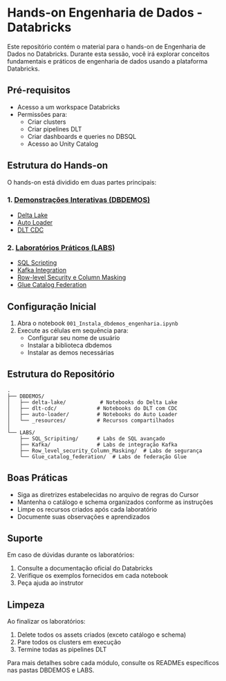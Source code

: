 # Hands-on Engenharia de Dados - Databricks

Este repositório contém o material para o hands-on de Engenharia de Dados no Databricks. Durante esta sessão, você irá explorar conceitos fundamentais e práticos de engenharia de dados usando a plataforma Databricks.

## Pré-requisitos

- Acesso a um workspace Databricks
- Permissões para:
  - Criar clusters
  - Criar pipelines DLT
  - Criar dashboards e queries no DBSQL
  - Acesso ao Unity Catalog

## Estrutura do Hands-on

O hands-on está dividido em duas partes principais:

### 1. [Demonstrações Interativas (DBDEMOS)](DBDEMOS/README.md)
- [Delta Lake](DBDEMOS/README_Delta_Lake.md)
- [Auto Loader](DBDEMOS/README_Auto_Loader.md)
- [DLT CDC](DBDEMOS/README_DLT_CDC.md)

### 2. [Laboratórios Práticos (LABS)](LABS/README.md)
- [SQL Scripting](LABS/README_SQL_Scripting.md)
- [Kafka Integration](LABS/README_Kafka.md)
- [Row-level Security e Column Masking](LABS/README_RLS_CM.md)
- [Glue Catalog Federation](LABS/README_Glue.md)

## Configuração Inicial

1. Abra o notebook `001_Instala_dbdemos_engenharia.ipynb`
2. Execute as células em sequência para:
   - Configurar seu nome de usuário
   - Instalar a biblioteca dbdemos
   - Instalar as demos necessárias

## Estrutura do Repositório

```
.
├── DBDEMOS/
│   ├── delta-lake/           # Notebooks do Delta Lake
│   ├── dlt-cdc/             # Notebooks do DLT com CDC
│   ├── auto-loader/         # Notebooks do Auto Loader
│   └── _resources/          # Recursos compartilhados
│
└── LABS/
    ├── SQL_Scripiting/      # Labs de SQL avançado
    ├── Kafka/               # Labs de integração Kafka
    ├── Row_level_security_Column_Masking/  # Labs de segurança
    └── Glue_catalog_federation/  # Labs de federação Glue
```

## Boas Práticas

- Siga as diretrizes estabelecidas no arquivo de regras do Cursor
- Mantenha o catálogo e schema organizados conforme as instruções
- Limpe os recursos criados após cada laboratório
- Documente suas observações e aprendizados

## Suporte

Em caso de dúvidas durante os laboratórios:
1. Consulte a documentação oficial do Databricks
2. Verifique os exemplos fornecidos em cada notebook
3. Peça ajuda ao instrutor

## Limpeza

Ao finalizar os laboratórios:
1. Delete todos os assets criados (exceto catálogo e schema)
2. Pare todos os clusters em execução
3. Termine todas as pipelines DLT

Para mais detalhes sobre cada módulo, consulte os READMEs específicos nas pastas DBDEMOS e LABS.


